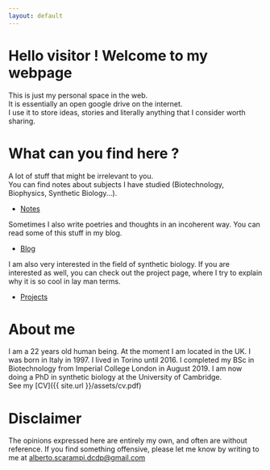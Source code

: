 ```yaml
---
layout: default
---
```


# Hello visitor ! Welcome to my webpage

This is just my personal space in the web.  
It is essentially an open google drive on the internet.  
I use it to store ideas, stories and literally anything that I consider worth sharing.  

# What can you find here ?
A lot of stuff that might be irrelevant to you.  
You can find notes about subjects I have studied (Biotechnology, Biophysics, Synthetic Biology...).  
 - [Notes](./notes/notes.html)   

Sometimes I also write poetries and thoughts in an incoherent way. You can read some of this stuff in my blog.  
 - [Blog](./blog.html)  

I am also very interested in the field of synthetic biology. If you are interested as well, you can check out the project page, where I try to explain why it is so cool in lay man terms.   
  - [Projects](./projects/projects.html)  

# About me

I am a 22 years old human being. At the moment I am located in the UK.
I was born in Italy in 1997. I lived in Torino until 2016.
I completed my BSc in Biotechnology from Imperial College London in August 2019.
I am now doing a PhD in synthetic biology at the University of Cambridge.  
See my [CV]({{ site.url }}/assets/cv.pdf)

# Disclaimer

The opinions expressed here are entirely my own, and often are without reference.
If you find something offensive, please let me know by writing to me at alberto.scarampi.dcdp@gmail.com
